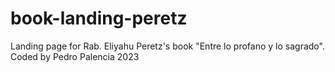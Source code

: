 # book-landing-peretz

Landing page for Rab. Eliyahu Peretz's book "Entre lo profano y lo sagrado".
Coded by Pedro Palencia 2023